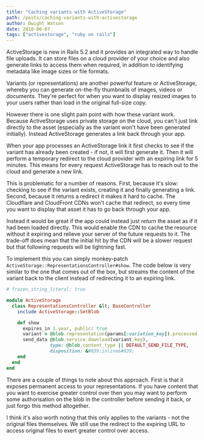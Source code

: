 ```yaml
---
title: "Caching variants with ActiveStorage"
path: /posts/caching-variants-with-activestorage
author: Dwight Watson
date: 2018-06-07
tags: ["activestorage", "ruby on rails"]
---
```


ActiveStorage is new in Rails 5.2 and it provides an integrated way to handle file uploads. It can store files on a cloud provider of your choice and also generate links to access them when required, in addition to identifying metadata like image sizes or file formats.

Variants (or representations) are another powerful feature or ActiveStorage, whereby you can generate on-the-fly thumbnails of images, videos or documents. They&#039;re perfect for when you want to display resized images to your users rather than load in the original full-size copy.

However there is one slight pain point with how these variant work. Because ActiveStorage uses private storage on the cloud, you can&#039;t just link directly to the asset (especially as the variant won&#039;t have been generated initially). Instead ActiveStorage generates a link back through your app.

When your app processes an ActiveStorage link it first checks to see if the variant has already been created - if not, it will first generate it. Then it will perform a temporary redirect to the cloud provider with an expiring link for 5 minutes. This means for every request ActiveStorage has to reach out to the cloud and generate a new link.

This is problematic for a number of reasons. First, because it&#039;s slow: checking to see if the variant exists, creating it and finally generating a link. Second, because it returns a redirect it makes it hard to cache. The Cloudflare and CloudFront CDNs won&#039;t cache that redirect, so every time you want to display that asset it has to go back through your app.

Instead it would be great if the app could instead just *return* the asset as if it had been loaded directly. This would enable the CDN to cache the resource without it expiring and relieve your server of the future requests to it. The trade-off does mean that the initial hit by the CDN will be a slower request but that following requests will be lightning fast.

To implement this you can simply monkey-patch `ActiveStorage::RepresentationsController#show`. The code below is very similar to the one that comes out of the box, but streams the content of the variant back to the client instead of redirecting it to an expiring link.

```rb
# frozen_string_literal: true

module ActiveStorage
  class RepresentationsController &lt; BaseController
    include ActiveStorage::SetBlob

    def show
      expires_in 1.year, public: true
      variant = @blob.representation(params[:variation_key]).processed
      send_data @blob.service.download(variant.key),
                type: @blob.content_type || DEFAULT_SEND_FILE_TYPE,
                disposition: &#039;inline&#039;
    end
  end
end
```

There are a couple of things to note about this approach. First is that it exposes permanent access to your representations. If you have content that you want to exercise greater control over then you may want to perform some authorisation on the blob in the controller before sending it back, or just forgo this method altogether.

I think it&#039;s also worth noting that this only applies to the variants - not the original files themselves. We still use the redirect to the expiring URL to access original files to exert greater control over access.
